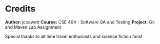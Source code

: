 
# Credits

**Author:** jcoawett
**Course:** CSE 464 - Software QA and Testing
**Project:** Git and Maven Lab Assignment

Special thanks to all time travel enthusiasts and science fiction fans!
